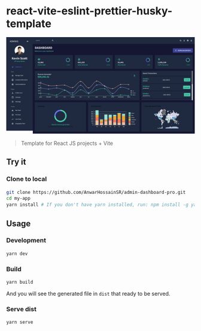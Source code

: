 # react-vite-eslint-prettier-husky-template

![React-template screenshot](screencapture.png)
> Template for React JS projects + Vite

## Try it

### Clone to local

```bash
git clone https://github.com/AnwarHossainSR/admin-dashboard-pro.git
cd my-app
yarn install # If you don't have yarn installed, run: npm install -g yarn
```

## Usage

### Development

```bash
yarn dev
```

### Build

```bash
yarn build
```

And you will see the generated file in `dist` that ready to be served.

### Serve dist

```bash
yarn serve
```
